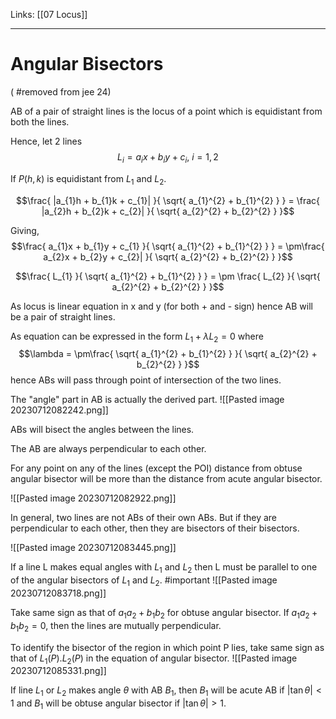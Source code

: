 Links: [[07 Locus]]
___
# Angular Bisectors
( #removed from jee 24)

AB of a pair of straight lines is the locus of a point which is equidistant from both the lines. 

Hence, let 2 lines 
$$L_{i} = a_{i}x + b_{i}y + c_{i},\ i = 1,2$$

If $P(h,k)$ is equidistant from $L_{1}$ and $L_{2}$. 

$$\frac{ |a_{1}h + b_{1}k + c_{1}| }{ \sqrt{ a_{1}^{2} + b_{1}^{2} } } = \frac{ |a_{2}h + b_{2}k + c_{2}| }{ \sqrt{ a_{2}^{2} + b_{2}^{2} } }$$

Giving,
$$\frac{ a_{1}x + b_{1}y + c_{1} }{ \sqrt{ a_{1}^{2} + b_{1}^{2} } } = \pm\frac{ a_{2}x + b_{2}y + c_{2}| }{ \sqrt{ a_{2}^{2} + b_{2}^{2} } }$$

$$\frac{ L_{1} }{ \sqrt{ a_{1}^{2} + b_{1}^{2} } } = \pm \frac{ L_{2} }{ \sqrt{ a_{2}^{2} + b_{2}^{2} } }$$

As locus is linear equation in x and y (for both + and - sign) hence AB will be a pair of straight lines. 

As equation can be expressed in the form $L_{1} + \lambda L_{2} = 0$ where 
$$\lambda = \pm\frac{ \sqrt{ a_{1}^{2} + b_{1}^{2} } }{ \sqrt{ a_{2}^{2} + b_{2}^{2} } }$$
hence ABs will pass through point of intersection of the two lines. 

The "angle" part in AB is actually the derived part. 
![[Pasted image 20230712082242.png]]

ABs will bisect the angles between the lines. 

The AB are always perpendicular to each other. 

For any point on any of the lines (except the POI) distance from obtuse angular bisector will be more than the distance from acute angular bisector.

![[Pasted image 20230712082922.png]]

In general, two lines are not ABs of their own ABs. But if they are perpendicular to each other, then they are bisectors of their bisectors. 

![[Pasted image 20230712083445.png]]

If a line L makes equal angles with $L_{1}$ and $L_{2}$ then L must be parallel to one of the angular bisectors of $L_{1}$ and $L_{2}$. #important 
![[Pasted image 20230712083718.png]]

Take same sign as that of $a_{1}a_{2} + b_{1}b_{2}$ for obtuse angular bisector. If $a_{1}a_{2} + b_{1}b_{2} = 0$, then the lines are mutually perpendicular. 

To identify the bisector of the region in which point P lies, take same sign as that of $L_{1}(P) . L_{2}(P)$ in the equation of angular bisector.
![[Pasted image 20230712085331.png]]


If line $L_{1}$ or $L_{2}$ makes angle $\theta$ with AB $B_{1}$, then $B_{1}$ will be acute AB if $|\tan \theta| < 1$ and $B_{1}$ will be obtuse angular bisector if $|\tan \theta| > 1$.
